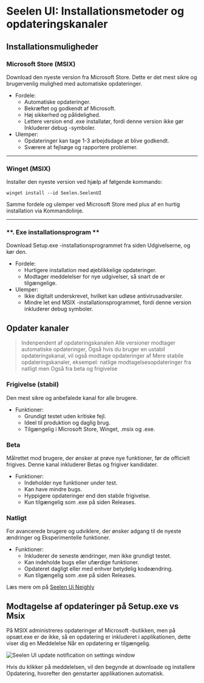 # **Seelen UI: Installationsmetoder og opdateringskanaler**

## **Installationsmuligheder**

### **Microsoft Store (MSIX)**

Download den nyeste version fra Microsoft Store. Dette er det mest sikre
 og brugervenlig mulighed med automatiske opdateringer.

*   Fordele:
    *   Automatiske opdateringer.
    *   Bekræftet og godkendt af Microsoft.
    *   Høj sikkerhed og pålidelighed.
    *   Lettere version end .exe installatør, fordi denne version ikke gør
         Inkluderer debug -symboler.
*   Ulemper:
    *   Opdateringer kan tage 1-3 arbejdsdage at blive godkendt.
    *   Sværere at fejlsøge og rapportere problemer.

***

### **Winget (MSIX)**

Installer den nyeste version ved hjælp af følgende kommando:

```pwsh
winget install --id Seelen.SeelenUI
```

Samme fordele og ulemper ved Microsoft Store med plus af en hurtig installation via
 Kommandolinje.

***

### \*\*. Exe installationsprogram \*\*

Download Setup.exe -installationsprogrammet fra siden Udgivelserne, og kør den.

*   Fordele:
    *   Hurtigere installation med øjeblikkelige opdateringer.
    *   Modtager meddelelser for nye udgivelser, så snart de er tilgængelige.
*   Ulemper:
    *   Ikke digitalt underskrevet, hvilket kan udløse antivirusadvarsler.
    *   Mindre let end MSIX -installationsprogrammet, fordi denne version inkluderer debug
         symboler.

## **Opdater kanaler**

> Indenpendent af opdateringskanalen Alle versioner modtager automatiske opdateringer,
>  Også hvis du bruger en ustabil opdateringskanal, vil også modtage opdateringer af
>  Mere stabile opdateringskanaler, eksempel: natlige modtagelsesopdateringer fra natligt men
>  Også fra beta og frigivelse

### **Frigivelse (stabil)**

Den mest sikre og anbefalede kanal for alle brugere.

*   Funktioner:
    *   Grundigt testet uden kritiske fejl.
    *   Ideel til produktion og daglig brug.
    *   Tilgængelig i Microsoft Store, Winget, .msix og .exe.

### **Beta**

Målrettet mod brugere, der ønsker at prøve nye funktioner, før de officielt frigives.
 Denne kanal inkluderer Betas og frigiver kandidater.

*   Funktioner:
    *   Indeholder nye funktioner under test.
    *   Kan have mindre bugs.
    *   Hyppigere opdateringer end den stabile frigivelse.
    *   Kun tilgængelig som .exe på siden Releases.

### **Natligt**

For avancerede brugere og udviklere, der ønsker adgang til de nyeste ændringer og
 Eksperimentelle funktioner.

*   Funktioner:
    *   Inkluderer de seneste ændringer, men ikke grundigt testet.
    *   Kan indeholde bugs eller ufærdige funktioner.
    *   Opdateret dagligt eller med enhver betydelig kodeændring.
    *   Kun tilgængelig som .exe på siden Releases.

Læs mere om på [Seelen Ui Neighly](./nightly.md)

## **Modtagelse af opdateringer på Setup.exe vs Msix**

På MSIX administreres opdateringer af Microsoft -butikken, men på opsæt.exe er de
 ikke, så en opdatering er inkluderet i applikationen, dette viser dig en
 Meddelelse Når en opdatering er tilgængelig.

![Seelen UI update notification on settings window](https://github.com/Seelen-Inc/slu-blog/blob/master/blog/seelen-ui-distribution-channels/image.png?raw=true)

Hvis du klikker på meddelelsen, vil den begynde at downloade og installere
 Opdatering, hvorefter den genstarter applikationen automatisk.

